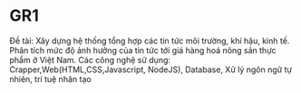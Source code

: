 # GR1
Đề tài: Xây dựng hệ thống tổng hợp các tin tức môi trường, khí hậu, kinh tế. Phân tích mức độ ảnh hưởng của tin tức tới giá hàng hoá nông sản thực phẩm ở Việt Nam. 
Các công nghệ sử dụng: Crapper,Web(HTML,CSS,Javascript, NodeJS), Database, Xử lý ngôn ngữ tự nhiên, trí tuệ nhân tạo
